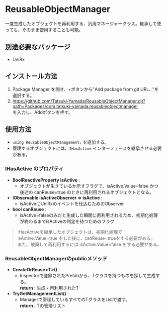 # ReusableObjectManager
一度生成したオブジェクトを再利用する、汎用マネージャークラス。継承して使っても、そのまま使用することも可能。

## 別途必要なパッケージ
- UniRx

## インストール方法
1. Package Manager を開き、+ボタンから"Add package from git URL..."を選択する。
1. https://github.com/Tatsuki-Yamada/ReusableObjectManager.git?path=Packages/com.tatsuki-yamada.reusableobjectmanager  
を入力し、Addボタンを押す。

## 使用方法
- `using ReusableObjectManagement;` を追加する。
- 管理するオブジェクトには、`IHasActive` インターフェースを継承させる必要がある。 

### IHasActive のプロパティ  
  - **BoolReactiveProperty isActive** :  
    - オブジェクトが生きているか示すフラグで、isActive.Value=false かつ後述の canReuse=true のときに再利用されるオブジェクトとなる。
  - **IObservable<bool> isActiveObserver => isActive** :  
    - isActiveにUniRxのイベントを仕込むためのObserver
  - **bool canReuse** :  
    - isActive=falseのみだと生成した瞬間に再利用されるため、初期化処理が終わるまでisActiveの判定を待つためのフラグ  
    
> IHasActiveを継承したオブジェクトは、初期化処理で isActive.Value=true をした後に、canReuse=trueをする必要がある。<br>また、破棄して再利用するには isActive.Value=false をする必要がある。


### ReusableObjectManagerのpublicメソッド
- **CreateOrReuse\<T>()** :  
  - Inspectorで登録されたPrefabから、Tクラスを持つものを探して生成する。<br>
  **return** : 生成・再利用されたT
- **TryGetManagementList<T>()** :
  - Managerで管理しているすべてのTクラスをListで渡す。  
  **return** : Tの管理リスト

